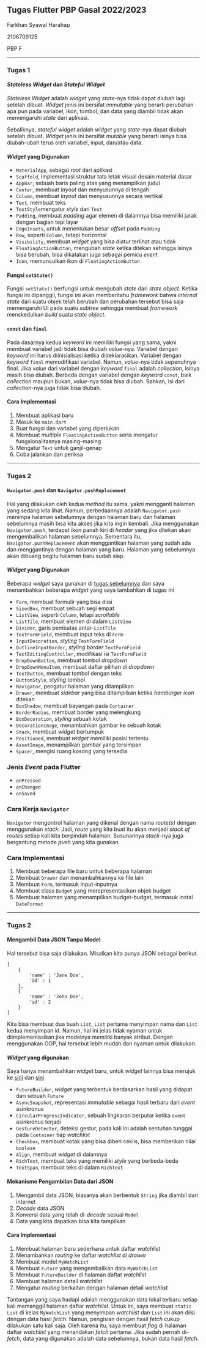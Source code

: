 ## Tugas Flutter PBP Gasal 2022/2023
Farkhan Syawal Harahap

2106709125

PBP F

***
### Tugas 1

#### *Stateless Widget* dan *Stateful Widget*
*Stateless Widget* adalah *widget* yang *state*-nya tidak dapat diubah lagi setelah dibuat. *Widget* jenis ini bersifat *immutable* yang berarti perubahan apa pun pada variabel, ikon, tombol, dan data yang diambil tidak akan memengaruhi *state* dari aplikasi.

Sebaliknya, *stateful widget* adalah *widget* yang *state*-nya dapat diubah setelah dibuat. *Widget* jenis ini bersifat *mutable* yang berarti isinya bisa diubah-ubah terus oleh variabel, input, dan/atau data.

#### *Widget* yang Digunakan
-   `MaterialApp`, sebagai *root* dari aplikasi
-   `Scaffold`, implementasi struktur tata letak visual desain material dasar
-   `AppBar`, sebuah baris paling atas yang menampilkan judul
-   `Center`, membuat *layout* dan menyusunnya di tengah
-   `Column`, membuat *layout* dan menyusunnya secara vertikal
-   `Text`, membuat teks
-   `TextStyle`mengatur *style* dari `Text`
-   `Padding`, membuat *padding* agar elemen di dalamnya bisa memiliki jarak dengan bagian tepi layar
-   `EdgeInsets`, untuk menentukan besar *offset* pada `Padding`
-   `Row`, seperti `Column`, tetapi horizontal
-   `Visibility`, membuat *widget* yang bisa diatur terlihat atau tidak
-   `FloatingActionButton`, mengubah *state* ketika ditekan sehingga isinya bisa berubah, bisa dikatakan juga sebagai pemicu *event*
-   `Icon`, memunculkan ikon di `FloatingActionButton`

#### Fungsi `setState()`
Fungsi `setState()` berfungsi untuk mengubah *state* dari *state object*. Ketika fungsi ini dipanggil, fungsi ini akan memberitahu *framework* bahwa *internal state* dari suatu objek telah berubah dan perubahan tersebut bisa saja memengaruhi UI pada suatu *subtree* sehingga membuat *framework* menskedulkan *build* suatu *state object*.

#### `const` dan `final`
Pada dasarnya kedua *keyword* ini memiliki fungsi yang sama, yakni membuat variabel jadi tidak bisa diubah *value*-nya. Variabel dengan *keyword* ini harus diinisialisasi ketika dideklarasikan. Variabel dengan *keyword* `final` memodifikasi variabel. Namun, *value*-nya tidak sepenuhnya final. Jika *value* dari variabel dengan *keyword* `final` adalah *collection*, isinya masih bisa diubah. Berbeda dengan variabel dengan *keyword* `const`, baik *collection* maupun bukan, *value*-nya tidak bisa diubah. Bahkan, isi dari *collection*-nya juga tidak bisa diubah.

#### Cara Implementasi
1.  Membuat aplikasi baru
2.  Masuk ke `main.dart`
3.  Buat fungsi dan variabel yang diperlukan
4.  Membuat *multiple* `FloatingActionButton` serta mengatur fungsionalitasnya masing-masing
5.  Mengatur `Text` untuk ganjil-genap
6.  Coba jalankan dan periksa

***
### Tugas 2

#### `Navigator.push` dan `Navigator.pushReplacement`
Hal yang dilakukan oleh kedua *method* itu sama, yakni mengganti halaman yang sedang kita lihat. Namun, perbedaannya adalah `Navigator.push` menimpa halaman sebelumnya dengan halaman baru dan halaman sebelumnya masih bisa kita akses jika kita ingin kembali. Jika menggunakan `Navigator.push`, terdapat ikon panah kiri di *header* yang jika ditekan akan mengembalikan halaman sebelumnya. Sementara itu, `Navigator.pushReplacement` akan menggantikan halaman yang sudah ada dan menggantinya dengan halaman yang baru. Halaman yang sebelumnya akan dibuang begitu halaman baru sudah siap.

#### *Widget* yang Digunakan
Beberapa *widget* saya gunakan di [tugas sebelumnya](#widget-yang-digunakan) dan saya menambahkan beberapa *widget* yang saya tambahkan di tugas ini
-   `Form`, membuat formulir yang bisa diisi
-   `SizedBox`, membuat sebuah segi empat
-   `ListView`, seperti `Column`, tetapi *scrollable*
-   `ListTile`, membuat elemen di dalam `ListView`
-   `Divider`, garis pembatas antar-`ListTile`
-   `TextFormField`, membuat input teks di `Form`
-   `InputDecoration`, *styling* `TextFormField`
-   `OutlineInputBorder`, *styling border* `TextFormField`
-   `TextEditingController`, modifikasi isi `TextFormField`
-   `DropDownButton`, membuat tombol *dropdown*
-   `DropDownMenuItem`, membuat daftar pilihan di *dropdown*
-   `TextButton`, membuat tombol dengan teks
-   `ButtonStyle`, *styling* tombol
-   `Navigator`, pengatur halaman yang ditampilkan
-   `Drawer`, membuat *sidebar* yang bisa ditampilkan ketika *hamburger icon* ditekan
-   `BoxShadow`, membuat bayangan pada `Container`
-   `BorderRadius`, membuat border yang melengkung
-   `BoxDecoration`, *styling* sebuah kotak
-   `DecorationImage`, menambahkan gambar ke sebuah kotak
-   `Stack`, membuat *widget* bertumpuk
-   `Positioned`, membuat *widget* memiliki posisi tertentu
-   `AssetImage`, menampilkan gambar yang tersimpan
-   `Spacer`, mengisi ruang kosong yang tersedia
  
### Jenis *Event* pada Flutter
-   `onPressed`
-   `onChanged`
-   `onSaved`

### Cara Kerja `Navigator`
`Navigator` mengontrol halaman yang dikenal dengan nama *route(s)* dengan menggunakan *stack*. Jadi, *route* yang kita buat itu akan menjadi *stack of routes* setiap kali kita berpindah halaman. Susunannya *stack*-nya juga bergantung metode *push* yang kita gunakan.

### Cara Implementasi
1.  Membuat beberapa file baru untuk beberapa halaman
2.  Membuat `Drawer` dan menambahkannya ke file lain
3.  Membuat `Form`, termasuk input-inputnya
4.  Membuat class `Budget` yang merepresentasikan objek budget
5.  Membuat halaman yang menampilkan budget-budget, termasuk instal `DateFormat`

***
### Tugas 2

#### Mengambil Data JSON Tanpa Model
Hal tersebut bisa saja dilakukan. Misalkan kita punya JSON sebagai berikut.
```
[
    {
        'name' : 'Jane Doe',
        'id' : 1
    },
    {
        'name' : 'John Doe',
        'id' : 2
    }
]
```
Kita bisa membuat dua buah `List`, `List` pertama menyimpan nama dan `List` kedua menyimpan id. Namun, hal ini jelas tidak nyaman untuk diimplementasikan jika modelnya memiliki banyak atribut. Dengan menggunakan OOP, hal tersebut lebih mudah dan nyaman untuk dilakukan.

#### *Widget* yang digunakan
Saya hanya menambahkan *widget* baru, untuk *widget* lainnya bisa merujuk ke [sini](#widget-yang-digunakan) dan [sini](#widget-yang-digunakan-1)
-   `FutureBuilder`, *widget* yang terbentuk berdasarkan hasil yang didapat dari sebuah `Future`
-   `AsyncSnapshot`, representasi *immutable* sebagai hasil terbaru dari *event* asinkronus
-   `CircularProgressIndicator`, sebuah lingkaran berputar ketika `event` asinkronus terjadi
-   `GestureDetector`, deteksi gestur, pada kali ini adalah sentuhan tunggal pada `Container` tiap *watchlist*
-   `Checkbox`, membuat kotak yang bisa diberi ceklis, bisa memberikan nilai `boolean`
-   `Align`, membuat *widget* di dalamnya
-   `RichText`, membuat teks yang memiliki *style* yang berbeda-beda
-   `TextSpan`, membuat teks di dalam `RichText`

#### Mekanisme Pengambilan Data dari JSON
1.  Mengambil data JSON, biasanya akan berbentuk `String` jika diambil dari internet
2.  *Decode* data JSON
3.  Konversi data yang telah di-*decode* sesuai `Model`
4.  Data yang kita dapatkan bisa kita tampilkan

#### Cara Implementasi
1.  Membuat halaman baru sederhana untuk daftar *watchlist*
2.  Menambahkan *routing* ke daftar *watchlist* di *drawer*
3.  Membuat model `MyWatchList`
4.  Membuat `Future` yang mengembalikan data `MyWatchList`
5.  Membuat `FutureBuilder` di halaman daftat *watchlist*
6.  Membuat halaman detail *watchlist*
7.  Mengatur *routing* berkaitan dengan halaman detail *watchlist*

Tantangan yang saya hadapi adalah menggunakan data lokal terbaru setiap kali memanggil halaman daftar *watchlist*. Untuk ini, saya membuat `static List` di kelas `MyWatchList` yang menyimpan *watchlist* dan `List` ini akan diisi dengan data hasil *fetch*. Namun, pengisian dengan hasil *fetch* cukup dilakukan satu kali saja. Oleh karena itu, saya membuat *flag* di halaman daftar *watchlist* yang menandakan *fetch* pertama. Jika sudah pernah di-*fetch*, data yang digunakan adalah data sebelumnya, bukan data hasil *fetch*.